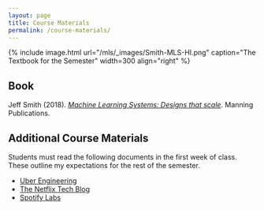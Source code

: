 ```yaml
---
layout: page
title: Course Materials
permalink: /course-materials/
---
```


{% include image.html url="/mls/_images/Smith-MLS-HI.png" caption="The Textbook for the Semester" width=300 align="right" %}

## Book

Jeff Smith (2018). [*Machine Learning Systems: Designs that scale*](https://www.manning.com/books/machine-learning-systems). Manning Publications.

## Additional Course Materials

Students must read the following documents in the first week of class. These outline my expectations for the rest of the semester.

- [Uber Engineering](https://eng.uber.com/)
- [The Netflix Tech Blog](https://medium.com/netflix-techblog)
- [Spotify Labs](https://labs.spotify.com/)